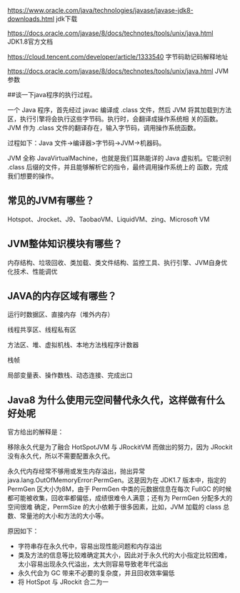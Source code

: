 https://www.oracle.com/java/technologies/javase/javase-jdk8-downloads.html    jdk下载

https://docs.oracle.com/javase/8/docs/technotes/tools/unix/java.html     JDK1.8官方文档

https://cloud.tencent.com/developer/article/1333540    字节码助记码解释地址

https://docs.oracle.com/javase/8/docs/technotes/tools/unix/java.html  JVM参数

##谈一下java程序的执行过程。

一个 Java 程序，首先经过 javac 编译成 .class 文件，然后 JVM 将其加载到方法区，执行引擎将会执行这些字节码。执行时，会翻译成操作系统相 关的函数。JVM 作为 .class 文件的翻译存在，输入字节码，调用操作系统函数。 

过程如下：Java 文件->编译器>字节码->JVM->机器码。

 JVM 全称 JavaVirtualMachine，也就是我们耳熟能详的 Java 虚拟机。它能识别 .class 后缀的文件，并且能够解析它的指令，最终调用操作系统上的 函数，完成我们想要的操作。

## 常见的JVM有哪些？

Hotspot、Jrocket、J9、TaobaoVM、LiquidVM、zing、Microsoft VM

## JVM整体知识模块有哪些？

内存结构、垃圾回收、类加载、类文件结构、监控工具、执行引擎、JVM自身优化技术、性能调优

## JAVA的内存区域有哪些？

运行时数据区、直接内存（堆外内存）

线程共享区、线程私有区

方法区、堆、虚拟机栈、本地方法栈程序计数器

栈帧

局部变量表、操作数栈、动态连接、完成出口

## Java8 为什么使用元空间替代永久代，这样做有什么好处呢

官方给出的解释是： 

移除永久代是为了融合 HotSpotJVM 与 JRockitVM 而做出的努力，因为 JRockit 没有永久代，所以不需要配置永久代。 

永久代内存经常不够用或发生内存溢出，抛出异常 java.lang.OutOfMemoryError:PermGen。这是因为在 JDK1.7 版本中，指定的 PermGen 区大小为8M，由于 PermGen 中类的元数据信息在每次 FullGC 的时候都可能被收集，回收率都偏低，成绩很难令人满意；还有为 PermGen 分配多大的空间很难 确定，PermSize 的大小依赖于很多因素，比如，JVM 加载的 class 总数、常量池的大小和方法的大小等。





原因如下：

- 字符串存在永久代中，容易出现性能问题和内存溢出
- 类及方法的信息等比较难确定其大小，因此对于永久代的大小指定比较困难，太小容易出现永久代溢出，太大则容易导致老年代溢出
- 永久代会为 GC 带来不必要的复杂度，并且回收效率偏低
- 将 HotSpot 与 JRockit 合二为一